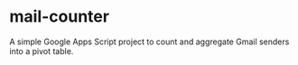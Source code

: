 # mail-counter
A simple Google Apps Script project to count and aggregate Gmail senders into a pivot table.
